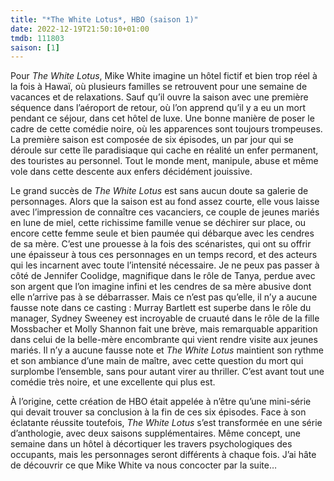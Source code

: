 ```yaml
---
title: "*The White Lotus*, HBO (saison 1)"
date: 2022-12-19T21:50:10+01:00
tmdb: 111803 
saison: [1]
---
```


Pour *The White Lotus*, Mike White imagine un hôtel fictif et bien trop réel à la fois à Hawaï, où plusieurs familles se retrouvent pour une semaine de vacances et de relaxations. Sauf qu’il ouvre la saison avec une première séquence dans l’aéroport de retour, où l’on apprend qu’il y a eu un mort pendant ce séjour, dans cet hôtel de luxe. Une bonne manière de poser le cadre de cette comédie noire, où les apparences sont toujours trompeuses. La première saison est composée de six épisodes, un par jour qui se déroule sur cette île paradisiaque qui cache en réalité un enfer permanent, des touristes au personnel. Tout le monde ment, manipule, abuse et même vole dans cette descente aux enfers décidément jouissive.

Le grand succès de *The White Lotus* est sans aucun doute sa galerie de personnages. Alors que la saison est au fond assez courte, elle vous laisse avec l’impression de connaître ces vacanciers, ce couple de jeunes mariés en lune de miel, cette richissime famille venue se déchirer sur place, ou encore cette femme seule et bien paumée qui débarque avec les cendres de sa mère. C’est une prouesse à la fois des scénaristes, qui ont su offrir une épaisseur à tous ces personnages en un temps record, et des acteurs qui les incarnent avec toute l’intensité nécessaire. Je ne peux pas passer à côté de Jennifer Coolidge, magnifique dans le rôle de Tanya, perdue avec son argent que l’on imagine infini et les cendres de sa mère abusive dont elle n’arrive pas à se débarrasser. Mais ce n’est pas qu’elle, il n’y a aucune fausse note dans ce casting : Murray Bartlett est superbe dans le rôle du manager, Sydney Sweeney est incroyable de cruauté dans le rôle de la fille Mossbacher et Molly Shannon fait une brève, mais remarquable apparition dans celui de la belle-mère encombrante qui vient rendre visite aux jeunes mariés. Il n’y a aucune fausse note et *The White Lotus* maintient son rythme et son ambiance d’une main de maître, avec cette question du mort qui surplombe l’ensemble, sans pour autant virer au thriller. C’est avant tout une comédie très noire, et une excellente qui plus est.

À l’origine, cette création de HBO était appelée à n’être qu’une mini-série qui devait trouver sa conclusion à la fin de ces six épisodes. Face à son éclatante réussite toutefois, *The White Lotus* s’est transformée en une série d’anthologie, avec deux saisons supplémentaires. Même concept, une semaine dans un hôtel à décortiquer les travers psychologiques des occupants, mais les personnages seront différents à chaque fois. J’ai hâte de découvrir ce que Mike White va nous concocter par la suite…
